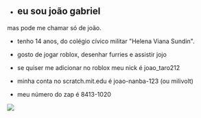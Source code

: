 - ## eu sou joão gabriel
 mas pode me chamar só de joão.

- tenho 14 anos, do colégio cívico militar "Helena Viana Sundin".
  
- gosto de jogar roblox, desenhar furries e assistir jojo

- se quiser me adicionar no roblox meu nick é joao_taro212

- minha conta no scratch.mit.edu é joao-nanba-123 (ou milivolt)

- meu número do zap é 8413-1020

![](https://media.tenor.com/qYpm6fVLlNIAAAAi/mauzymice-mauzy.gif)


